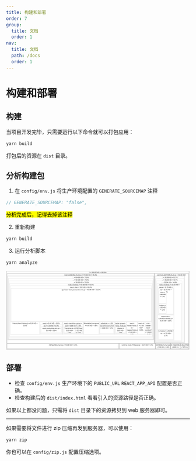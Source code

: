 ```yaml
---
title: 构建和部署
order: 7
group:
  title: 文档
  order: 1
nav:
  title: 文档
  path: /docs
  order: 1
---
```


# 构建和部署

## 构建

当项目开发完毕，只需要运行以下命令就可以打包应用：

```bash
yarn build
```

打包后的资源在 `dist` 目录。

## 分析构建包

1. 在 `config/env.js` 将生产环境配置的 `GENERATE_SOURCEMAP` 注释

```javascript
// GENERATE_SOURCEMAP: "false",
```

<mark>分析完成后，记得去掉该注释</mark>

2. 重新构建

```bash
yarn build
```

3. 运行分析脚本

```bash
yarn analyze
```

![analyze](./images/analyze.png)

## 部署

- 检查 `config/env.js` 生产环境下的 `PUBLIC_URL` `REACT_APP_API` 配置是否正确。
- 检查构建后的 `dist/index.html` 看看引入的资源路径是否正确。

如果以上都没问题，只需将 `dist` 目录下的资源拷贝到 web 服务器即可。

---

如果需要将文件进行 zip 压缩再发到服务器，可以使用：

```bash
yarn zip
```

你也可以在 `config/zip.js` 配置压缩选项。
